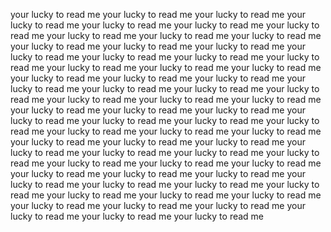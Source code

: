 your lucky to read me
your lucky to read me
your lucky to read me
your lucky to read me
your lucky to read me
your lucky to read me
your lucky to read me
your lucky to read me
your lucky to read me
your lucky to read me
your lucky to read me
your lucky to read me
your lucky to read me
your lucky to read me
your lucky to read me
your lucky to read me
your lucky to read me
your lucky to read me
your lucky to read me
your lucky to read me
your lucky to read me
your lucky to read me
your lucky to read me
your lucky to read me
your lucky to read me
your lucky to read me
your lucky to read me
your lucky to read me
your lucky to read me
your lucky to read me
your lucky to read me
your lucky to read me
your lucky to read me
your lucky to read me
your lucky to read me
your lucky to read me
your lucky to read me
your lucky to read me
your lucky to read me
your lucky to read me
your lucky to read me
your lucky to read me
your lucky to read me
your lucky to read me
your lucky to read me
your lucky to read me
your lucky to read me
your lucky to read me
your lucky to read me
your lucky to read me
your lucky to read me
your lucky to read me
your lucky to read me
your lucky to read me
your lucky to read me
your lucky to read me
your lucky to read me
your lucky to read me
your lucky to read me
your lucky to read me
your lucky to read me
your lucky to read me
your lucky to read me
your lucky to read me
your lucky to read me
your lucky to read me
